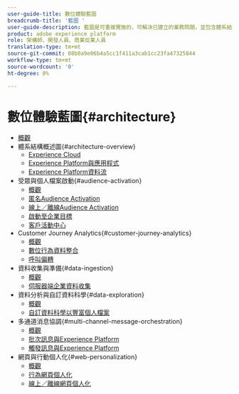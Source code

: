```yaml
---
user-guide-title: 數位體驗藍圖
breadcrumb-title: '藍圖 '
user-guide-description: 藍圖是可重複實施的，可解決已建立的業務問題，並包含體系結構圖、技術考量和相關文檔連結。
product: adobe experience platform
role: 架構師、開發人員、商業從業人員
translation-type: tm+mt
source-git-commit: 08b0a9e06b4a5cc1f411a3cab1cc23fa47325844
workflow-type: tm+mt
source-wordcount: '0'
ht-degree: 0%

---
```


# 數位體驗藍圖{#architecture}

+ [概觀](/help/blueprints/overview.md)
+ 體系結構概述圖{#architecture-overview}
   + [Experience Cloud](/help/blueprints/experience-platform/experience-cloud.md)
   + [Experience Platform與應用程式](/help/blueprints/experience-platform/platform-applications.md)
   + [Experience Platform資料流](/help/blueprints/experience-platform/platform-data-flow.md)
+ 受眾與個人檔案啟動{#audience-activation}
   + [概觀](/help/blueprints/audience-activation/overview.md)
   + [匿名Audience Activation](/help/blueprints/audience-activation/anonymous.md)
   + [線上／離線Audience Activation](/help/blueprints/audience-activation/online-offline.md)
   + [啟動至企業目標](/help/blueprints/audience-activation/enterprise-destinations.md)
   + [客戶活動中心](/help/blueprints/audience-activation/customer-activity.md)
+ Customer Journey Analytics{#customer-journey-analytics}
   + [概觀](/help/blueprints/customer-journey-analytics/overview.md)
   + [數位行為資料整合](/help/blueprints/customer-journey-analytics/digital-behavioral-data-consolidation.md)
   + [呼叫偏轉](/help/blueprints/customer-journey-analytics/call-deflect.md)
+ 資料收集與準備{#data-ingestion}
   + [概觀](/help/blueprints/data-ingestion/overview.md)
   + [伺服器端企業資料收集](/help/blueprints/data-ingestion/server-side-collection.md)
+ 資料分析與自訂資料科學{#data-exploration}
   + [概觀](/help/blueprints/data-insights/overview.md)
   + [自訂資料科學以豐富個人檔案](/help/blueprints/data-insights/data-science.md)
+ 多通道消息協調{#multi-channel-message-orchestration}
   + [概觀](/help/blueprints/multi-channel-message-orchestration/overview.md)
   + [批次訊息與Experience Platform](/help/blueprints/multi-channel-message-orchestration/batch-messaging.md)
   + [觸發訊息與Experience Platform](/help/blueprints/multi-channel-message-orchestration/triggered-messaging.md)
+ 網頁與行動個人化{#web-personalization}
   + [概觀](/help/blueprints/web-personalization/overview.md)
   + [行為網頁個人化](/help/blueprints/web-personalization/behavioral.md)
   + [線上／離線網頁個人化](/help/blueprints/web-personalization/online-offline.md)

